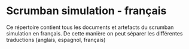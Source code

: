 # Scrumban simulation - français
Ce répertoire contient tous les documents et  artefacts du scrumban simulation en français.
De cette manière on peut séparer les différentes traductions (anglais, espagnol, français)
